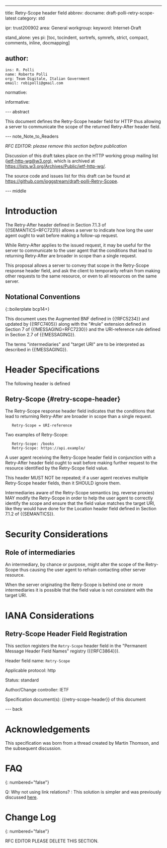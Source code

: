 ---
title: Retry-Scope header field
abbrev:
docname: draft-polli-retry-scope-latest
category: std

ipr: trust200902
area: General
workgroup:
keyword: Internet-Draft

stand_alone: yes
pi: [toc, tocindent, sortrefs, symrefs, strict, compact, comments, inline, docmapping]

author:
 -
    ins: R. Polli
    name: Roberto Polli
    org: Team Digitale, Italian Government
    email: robipolli@gmail.com

normative:

informative:

--- abstract

This document defines
the Retry-Scope header field for HTTP
thus allowing a server to communicate the scope
of the returned Retry-After header field.

--- note_Note_to_Readers

*RFC EDITOR: please remove this section before publication*

Discussion of this draft takes place on the HTTP working group mailing list
(ietf-http-wg@w3.org), which is archived at
<https://lists.w3.org/Archives/Public/ietf-http-wg/>.

The source code and issues list for this draft can be found at
<https://github.com/ioggstream/draft-polli-Retry-Scope>.


--- middle

# Introduction

The Retry-After header defined in Section 7.1.3 of {{!SEMANTICS=RFC7231}} allows a server
to indicate how long the user agent ought to wait before making a follow-up request.

While Retry-After applies to the issued request, it may be useful for the server
to communicate to the user agent that the conditions that lead to returning Retry-After
are broader in scope than a single request.

This proposal allows a server to convey that scope
in the Retry-Scope response header field,
and ask the client to temporarily refrain
from making other requests to the same resource,
or even to all resources on the same server.


## Notational Conventions
{::boilerplate bcp14+}

This document uses the Augmented BNF defined in {{!RFC5234}} and updated
by {{!RFC7405}} along with the "#rule" extension defined in Section 7 of
{{!MESSAGING=RFC7230}}
and the URI-reference rule defined in Section 2.7 of {{!MESSAGING}}. 

The terms "intermediaries" and "target URI" are to be interpreted as described in {{!MESSAGING}}.

# Header Specifications

The following header is defined

## Retry-Scope {#retry-scope-header}

The Retry-Scope response header field indicates that
the conditions that lead to returning Retry-After
are broader in scope than a single request.

~~~ abnf
   Retry-Scope = URI-reference
~~~

Two examples of Retry-Scope:

~~~
   Retry-Scope: /books
   Retry-Scope: https://api.example/
~~~

A user agent receiving the Retry-Scope header field
in conjunction with a Retry-After header field
ought to wait before making further request
to the resource identified by the Retry-Scope field value.

This header MUST NOT be repeated;
if a user agent receives multiple Retry-Scope header fields,
then it SHOULD ignore them.

Intermediaries aware of the Retry-Scope semantics
(eg. reverse proxies)
MAY modify the Retry-Scope
in order to help the user agent to correctly identify the scope
and ensure that the field value matches the target URI,
like they would have done
for the Location header field defined in Section 7.1.2 of {{SEMANTICS}}.

# Security Considerations

## Role of intermediaries

An intermediary, by chance or purpose,
might alter the scope of the Retry-Scope
thus causing the user agent
to refrain contacting other server resource.

When the server originating
the Retry-Scope is behind one or more intermediaries
it is possible that the field value is not consistent
with the target URI.

# IANA Considerations

## Retry-Scope Header Field Registration

This section registers the `Retry-Scope` header field in the "Permanent Message
Header Field Names" registry ({{!RFC3864}}).

Header field name:  `Retry-Scope`

Applicable protocol:  http

Status:  standard

Author/Change controller:  IETF

Specification document(s):  {{retry-scope-header}} of this document

--- back

# Acknowledgements

This specification was born from a thread created by Martin Thomson,
and the subsequent discussion.

# FAQ
{: numbered="false"}

Q: Why not using link relations?
:  This solution is simpler and was previously discussed
   [here](https://github.com/httpwg/http-core/pull/317#issuecomment-585868767).

# Change Log
{: numbered="false"}

RFC EDITOR PLEASE DELETE THIS SECTION.

